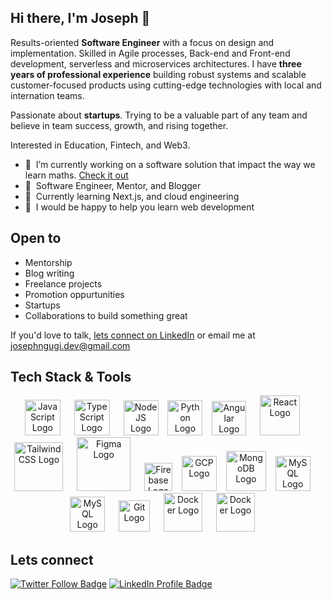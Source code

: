 ## Hi there, I'm Joseph 👋
Results-oriented **Software Engineer** with a focus on design and implementation. Skilled in Agile processes, Back-end and Front-end development, serverless and microservices architectures. I have **three years of professional experience** building robust systems and scalable customer-focused products using cutting-edge technologies with local and internation teams.

Passionate about **startups**. Trying to be a valuable part of any team and believe in team success, growth, and rising together.

Interested in Education, Fintech, and Web3.
- 🔭 &nbsp;I’m currently working on a software solution that impact the way we learn maths. [Check it out](https://modusoperandiapp.page.link/shareApp)
- 🏢 &nbsp;Software Engineer, Mentor, and Blogger
- 🌱 &nbsp;Currently learning Next.js, and cloud engineering
- 💬 &nbsp;I would be happy to help you learn web development

## Open to

- Mentorship
- Blog writing
- Freelance projects
- Promotion oppurtunities
- Startups
- Collaborations to build something great

If you'd love to talk, [lets connect on LinkedIn](https://www.linkedin.com/in/joseph-dev) or email me at josephngugi.dev@gmail.com

## Tech Stack & Tools

<p align="center">
  <img src="https://cdn.worldvectorlogo.com/logos/logo-javascript.svg" title="JavaScript" alt="JavaScript Logo" width="57" /> &emsp;
  <img src="https://cdn.worldvectorlogo.com/logos/typescript.svg" title="TypeScript" alt="TypeScript Logo" width="57" /> &emsp;
  <img src="https://cdn.cdnlogo.com/logos/n/94/nodejs-icon.svg" title="Node JS" alt="Node JS Logo" width="56"/> &ensp;
  <img src="https://cdn.cdnlogo.com/logos/p/3/python.svg" title="Python" alt="Python Logo" width="56"/> &ensp;
  <img src="https://cdn.worldvectorlogo.com/logos/angular-icon-1.svg" title="Angular" alt="Angular Logo" width="55" /> &emsp;
  <img src="https://brandlogos.net/wp-content/uploads/2020/09/react-logo.png" title="React JS" alt="React Logo" width="64" /> &emsp;
  <img src="https://cdn.worldvectorlogo.com/logos/tailwindcss.svg" title="Tailwind CSS" alt="Tailwind CSS Logo" width="78" /> &emsp;
  <img src="https://cdn.cdnlogo.com/logos/f/54/figma.svg" title="Figma" alt="Figma Logo" width="86"/> &emsp;
  <img src="https://cdn.cdnlogo.com/logos/f/11/firebase.svg" title="Firebase" alt="Firebase Logo" width="45"/> &ensp;
  <img src="https://cdn.cdnlogo.com/logos/g/75/google-cloud.svg" title="GCP" alt="GCP Logo" width="56"/> &ensp;
  <img src="https://cdn.worldvectorlogo.com/logos/mongodb-icon-1.svg" title="MongoDB" alt="MongoDB Logo" width="64"/> &ensp;
  <img src="https://cdn.worldvectorlogo.com/logos/mysql-6.svg" title="MySQL" alt="MySQL Logo" width="56"/> &emsp;
  <img src="https://cdn.cdnlogo.com/logos/p/93/postgresql.svg" title="MySQL" alt="MySQL Logo" width="56"/> &emsp;
  <img src="https://cdn.worldvectorlogo.com/logos/git-icon.svg" title="Git" alt="Git Logo" width="50"/> &emsp;
  <img src="https://cdn.worldvectorlogo.com/logos/docker.svg" title="Docker" alt="Docker Logo" width="62"/> &emsp;
  <img src="https://cdn.cdnlogo.com/logos/l/21/linux-tux.svg" title="Docker" alt="Docker Logo" width="62"/> &emsp;
</p>

## Lets connect
[![Twitter Follow Badge](https://img.shields.io/twitter/follow/wings?color=2D9CDB&logo=twitter&style=for-the-badge)](https://twitter.com)
[![LinkedIn Profile Badge](https://img.shields.io/badge/LinkedIn-2D9CDB?style=for-the-badge&logo=linkedin&logoColor=white)](https://www.linkedin.com/in/joseph-dev)
